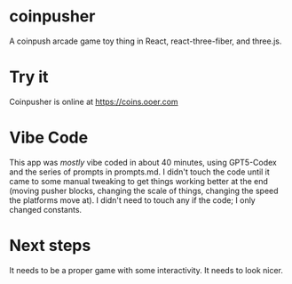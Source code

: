 # coinpusher

A coinpush arcade game toy thing in React, react-three-fiber, and three.js.

# Try it

Coinpusher is online at https://coins.ooer.com

# Vibe Code

This app was _mostly_ vibe coded in about 40 minutes, using GPT5-Codex and the series of prompts in prompts.md. I didn't touch the code until it came to some manual tweaking to get things working better at the end (moving pusher blocks, changing the scale of things, changing the speed the platforms move at). I didn't need to touch any if the code; I only changed constants.

# Next steps

It needs to be a proper game with some interactivity. It needs to look nicer.